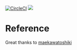 

[![CircleCI](https://circleci.com/gh/mijies/rust_browser.svg?style=shield)](https://circleci.com/gh/mijies/rust_browser)
[![](http://img.shields.io/badge/license-MIT-blue.svg)](./LICENSE)

# Reference

Great thanks to [maekawatoshiki](https://github.com/maekawatoshiki/naglfar)
